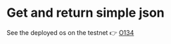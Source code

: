 # Get and return simple json

See the deployed os on the testnet 👉 [O134](https://laozi-testnet4.cosmoscan.io/oracle-script/134#code)
